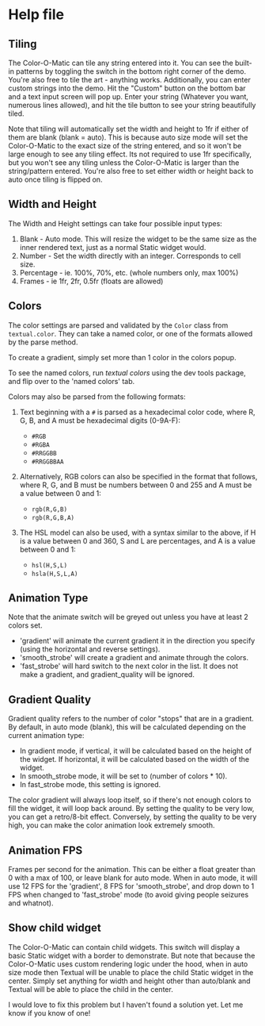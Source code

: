 # Help file

## Tiling

The Color-O-Matic can tile any string entered into it. You can see the built-in patterns by toggling the switch in the bottom right corner of the demo. You're also free to tile the art - anything works. Additionally, you can enter custom strings into the demo. Hit the "Custom" button on the bottom bar and a text input screen will pop up. Enter your string (Whatever you want, numerous lines allowed), and hit the tile button to see your string beautifully tiled.

Note that tiling will automatically set the width and height to 1fr if either of them are blank (blank = auto). This is because auto size mode will set the Color-O-Matic to the exact size of the string entered, and so it won't be large enough to see any tiling effect. Its not required to use 1fr specifically, but you won't see any tiling unless the Color-O-Matic is larger than the string/pattern entered. You're also free to set either width or height back to auto once tiling is flipped on.

## Width and Height

The Width and Height settings can take four possible input types:

1) Blank - Auto mode. This will resize the widget to be the same size as the inner rendered text, just as a normal Static widget would.
2) Number - Set the width directly with an integer. Corresponds to cell size.
3) Percentage - ie. 100%, 70%, etc. (whole numbers only, max 100%)
4) Frames - ie 1fr, 2fr, 0.5fr (floats are allowed)

## Colors

The color settings are parsed and validated by the `Color` class from `textual.color`.
They can take a named color, or one of the formats allowed by the parse method.

To create a gradient, simply set more than 1 color in the colors popup.

To see the named colors, run *textual colors* using the dev tools package, and
flip over to the 'named colors' tab.

Colors may also be parsed from the following formats:

1) Text beginning with a `#` is parsed as a hexadecimal color code,
    where R, G, B, and A must be hexadecimal digits (0-9A-F):

    - `#RGB`
    - `#RGBA`
    - `#RRGGBB`
    - `#RRGGBBAA`

2) Alternatively, RGB colors can also be specified in the format
    that follows, where R, G, and B must be numbers between 0 and 255
    and A must be a value between 0 and 1:

    - `rgb(R,G,B)`
    - `rgb(R,G,B,A)`

3) The HSL model can also be used, with a syntax similar to the above,
    if H is a value between 0 and 360, S and L are percentages, and A
    is a value between 0 and 1:

    - `hsl(H,S,L)`
    - `hsla(H,S,L,A)`

## Animation Type

Note that the animate switch will be greyed out unless you have at least 2 colors set.

- 'gradient' will animate the current gradient it in the direction you specify
(using the horizontal and reverse settings).
- 'smooth_strobe' will create a gradient and animate through the colors.
- 'fast_strobe' will hard switch to the next color in the list.
It does not make a gradient, and gradient_quality will be ignored.

## Gradient Quality

Gradient quality refers to the number of color "stops" that are in a gradient.
By default, in auto mode (blank), this will be calculated depending on the current
animation type:

- In gradient mode, if vertical, it will be calculated based on the height of the widget.
If horizontal, it will be calculated based on the width of the widget.
- In smooth_strobe mode, it will be set to (number of colors * 10).
- In fast_strobe mode, this setting is ignored.

The color gradient will always loop itself, so if there's not enough colors
to fill the widget, it will loop back around. By setting the quality to be very low,
you can get a retro/8-bit effect. Conversely, by setting the quality to be very high,
you can make the color animation look extremely smooth.

## Animation FPS

Frames per second for the animation. This can be either a float greater than 0 with a
max of 100, or leave blank for auto mode. When in auto mode, it will use 12 FPS for
the 'gradient', 8 FPS for 'smooth_strobe', and drop down to 1 FPS when changed
to 'fast_strobe' mode (to avoid giving people seizures and whatnot).

## Show child widget

The Color-O-Matic can contain child widgets. This switch will display a basic Static widget with a border to demonstrate. But note that because the Color-O-Matic uses custom rendering logic under the hood, when in auto size mode then Textual will be unable to place the child Static widget in the center. Simply set anything for width and height other than auto/blank and Textual will be able to place the child in the center.

I would love to fix this problem but I haven't found a solution yet. Let me know if you know of one!
